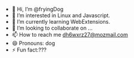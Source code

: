 - 👋 Hi, I’m @fryingDog
- 👀 I’m interested in Linux and Javascript.
- 🌱 I’m currently learning WebExtensions.
- 💞️ I’m looking to collaborate on ...
- 📫 How to reach me dh6wxrz27@mozmail.com
- 😄 Pronouns: dog
- ⚡ Fun fact:???

<!---
fryingDog/fryingDog is a ✨ special ✨ repository because its `README.md` (this file) appears on your GitHub profile.
You can click the Preview link to take a look at your changes.
--->
